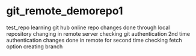 # git_remote_demorepo1
test_repo
learning git hub online repo
changes done through local repository
changing in remote server
checking git authentication
2nd time authentication
changes done in remote for second time
checking fetch option 
creating branch
